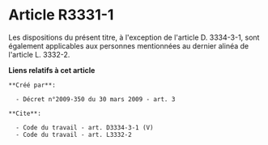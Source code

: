 # Article R3331-1

Les dispositions du présent titre, à l'exception de l'article D. 3334-3-1, sont également applicables aux personnes
mentionnées au dernier alinéa de l'article L. 3332-2.

**Liens relatifs à cet article**

	**Créé par**:

	  - Décret n°2009-350 du 30 mars 2009 - art. 3

	**Cite**:

	  - Code du travail - art. D3334-3-1 (V)
	  - Code du travail - art. L3332-2
